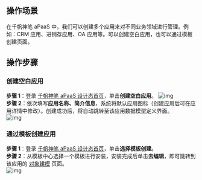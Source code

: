 ## **操作场景**

在千帆神笔 aPaaS 中，我们可以创建多个应用来对不同业务领域进行管理。例如：CRM 应用、进销存应用、OA 应用等。可以创建空白应用，也可以通过模板创建页面。
 

## **操作步骤**

### **创建空白应用**

**步骤 1**：登录 [千帆神笔 aPaaS 设计态首页](https://apaas.cloud.tencent.com/)，单击**创建空白应用**。
![img](https://qcloudimg.tencent-cloud.cn/raw/b85fb8ee0ff416f0b78f4b041b47eb0c.png)   
**步骤 2**：依次填写**应用名称、简介信息**，系统将默认应用图标（创建应用后可在应用详情中修改）。创建成功后，将自动跳转至该应用数据模型定义界面。   
![img](https://qcloudimg.tencent-cloud.cn/raw/b46697386dece9e7ec4479c35a391850.png)        



### **通过模板创建应用**

**步骤 1**：登录 [千帆神笔 aPaaS 设计态首页](https://apaas.cloud.tencent.com/)，单击**选择模板创建**。  
**步骤 2**：从模板中心选择一个模板进行安装，安装完成后单击**去编辑**，即可跳转到该应用的 [对象建模](https://cloud.tencent.com/document/product/1365/67951) 页面。  
![img](https://qcloudimg.tencent-cloud.cn/raw/7be198a5ba1c2eecc7609d9fc888fb8e.png)        
